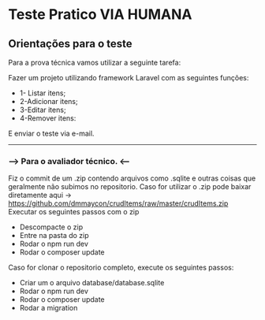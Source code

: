 # Teste Pratico VIA HUMANA

## Orientações para o teste
Para a prova técnica vamos utilizar a seguinte tarefa:

Fazer um projeto utilizando framework Laravel com as seguintes funções:
- 1- Listar itens;
- 2-Adicionar itens;
- 3-Editar itens;
- 4-Remover itens:

E enviar o teste via e-mail.
______

### --> Para o avaliador técnico. <--

Fiz o commit de um .zip contendo arquivos como .sqlite e outras coisas que geralmente não subimos no repositorio.
Caso for utilizar o .zip pode baixar diretamente aqui  -> https://github.com/dmmaycon/crudItems/raw/master/crudItems.zip
Executar os seguintes passos com o zip
- Descompacte o zip
- Entre na pasta do zip
- Rodar o npm run dev
- Rodar o composer update

Caso for clonar o repositorio completo, execute os seguintes passos: 
- Criar um o arquivo database/database.sqlite
- Rodar o npm run dev
- Rodar o composer update
- Rodar a migration


